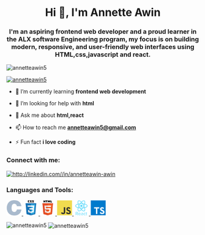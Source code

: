 <h1 align="center">Hi 👋, I'm Annette Awin</h1>
<h3 align="center">I'm an aspiring frontend web developer and a proud learner in the ALX software Engineering program, my focus is on building modern, responsive, and user-friendly web interfaces using HTML,css,javascript and react.</h3>

<p align="left"> <img src="https://komarev.com/ghpvc/?username=annetteawin5&label=Profile%20views&color=0e75b6&style=flat" alt="annetteawin5" /> </p>

<p align="left"> <a href="https://github.com/ryo-ma/github-profile-trophy"><img src="https://github-profile-trophy.vercel.app/?username=annetteawin5" alt="annetteawin5" /></a> </p>

- 🌱 I’m currently learning **frontend web development**

- 🤝 I’m looking for help with **html**

- 💬 Ask me about **html,react**

- 📫 How to reach me **annetteawin5@gmail.com**

- ⚡ Fun fact **i love coding**

<h3 align="left">Connect with me:</h3>
<p align="left">
<a href="https://linkedin.com/in/http://linkedin.com//in/annetteawin-awin" target="blank"><img align="center" src="https://raw.githubusercontent.com/rahuldkjain/github-profile-readme-generator/master/src/images/icons/Social/linked-in-alt.svg" alt="http://linkedin.com//in/annetteawin-awin" height="30" width="40" /></a>
</p>

<h3 align="left">Languages and Tools:</h3>
<p align="left"> <a href="https://www.cprogramming.com/" target="_blank" rel="noreferrer"> <img src="https://raw.githubusercontent.com/devicons/devicon/master/icons/c/c-original.svg" alt="c" width="40" height="40"/> </a> <a href="https://www.w3schools.com/css/" target="_blank" rel="noreferrer"> <img src="https://raw.githubusercontent.com/devicons/devicon/master/icons/css3/css3-original-wordmark.svg" alt="css3" width="40" height="40"/> </a> <a href="https://www.w3.org/html/" target="_blank" rel="noreferrer"> <img src="https://raw.githubusercontent.com/devicons/devicon/master/icons/html5/html5-original-wordmark.svg" alt="html5" width="40" height="40"/> </a> <a href="https://developer.mozilla.org/en-US/docs/Web/JavaScript" target="_blank" rel="noreferrer"> <img src="https://raw.githubusercontent.com/devicons/devicon/master/icons/javascript/javascript-original.svg" alt="javascript" width="40" height="40"/> </a> <a href="https://reactjs.org/" target="_blank" rel="noreferrer"> <img src="https://raw.githubusercontent.com/devicons/devicon/master/icons/react/react-original-wordmark.svg" alt="react" width="40" height="40"/> </a> <a href="https://www.typescriptlang.org/" target="_blank" rel="noreferrer"> <img src="https://raw.githubusercontent.com/devicons/devicon/master/icons/typescript/typescript-original.svg" alt="typescript" width="40" height="40"/> </a> </p>

<p><img align="left" src="https://github-readme-stats.vercel.app/api/top-langs?username=annetteawin5&show_icons=true&locale=en&layout=compact" alt="annetteawin5" /></p>

<p>&nbsp;<img align="center" src="https://github-readme-stats.vercel.app/api?username=annetteawin5&show_icons=true&locale=en" alt="annetteawin5" /></p>

